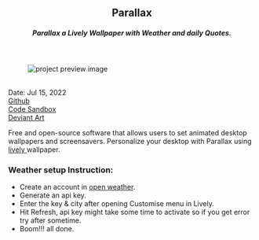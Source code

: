 <header>
  <h2>Parallax</h2>
  <h5>Parallax a Lively Wallpaper with Weather and daily Quotes.</h5>
</header>

<figure>
  <img src='https://user-images.githubusercontent.com/83957658/179333733-ab560420-d9bc-44aa-b12f-5d11a6fa088e.png' alt="project preview image"/>
  
</figure>
<br/>
<div className='article-text'>
  <div className='article-text-header'>
    <time dateTime='May 11, 2021'>Date: Jul 15, 2022</time><br/>
    <a href='https://heyomega.github.io/parallax/' target"_blank">Github</a><br/>
    <a href='https://codesandbox.io/s/0me9a-parallax-94pkoc' target"_blank">Code Sandbox</a><br/>
    <a href='https://www.deviantart.com/heyome9a/art/Parallax-922657513' target"_blank">Deviant Art</a><br/>
  </div>
  <p>Free and open-source software that allows users to set animated desktop wallpapers and screensavers.
    Personalize your desktop with Parallax using <a href="https://rocksdanister.github.io/lively/" target="_blank"> lively </a>wallpaper.</p>
  <h3>Weather setup Instruction:</h3>
  <ul>
    <li>Create an account in <a href="https://openweathermap.org/" target="_blank">open weather</a>.</li>
    <li>Generate an api key.</li>
    <li>Enter the key & city after opening Customise menu in Lively.</li>
    <li>Hit Refresh, api key might take some time to activate so if you get error try after sometime.</li>
    <li>Boom!!! all done.</li>
  </ul>
</div>

